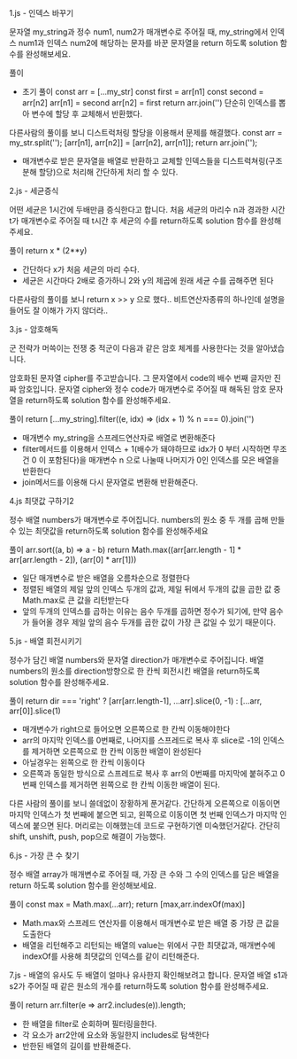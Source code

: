 1.js - 인덱스 바꾸기

문자열 my_string과 정수 num1, num2가 매개변수로 주어질 때, my_string에서 인덱스 num1과 인덱스 num2에 해당하는 문자를 바꾼 문자열을 return 하도록 solution 함수를 완성해보세요.

풀이
 - 초기 풀이
  const arr = [...my_str]
  const first = arr[n1]
  const second = arr[n2]
  arr[n1] = second
  arr[n2] = first
  return arr.join('')
 단순히 인덱스를 뽑아 변수에 할당 후 교체해서 반환했다.
 
 다른사람의 풀이를 보니 디스트럭처링 할당을 이용해서 문제를 해결했다.
  const arr = my_str.split('');
  [arr[n1], arr[n2]] = [arr[n2], arr[n1]];
  return arr.join('');
 - 매개변수로 받은 문자열을 배열로 반환하고 교체할 인덱스들을 디스트럭쳐링(구조분해 할당)으로 처리해 간단하게 처리 할 수 있다.

2.js - 세균증식

어떤 세균은 1시간에 두배만큼 증식한다고 합니다. 처음 세균의 마리수 n과 경과한 시간 t가 매개변수로 주어질 때 t시간 후 세균의 수를 return하도록 solution 함수를 완성해주세요.

풀이
  return x * (2**y)
 - 간단하다 x가 처음 세균의 마리 수다.
 - 세균은 시간마다 2배로 증가하니 2와 y의 제곱에 원래 세균 수를 곱해주면 된다

다른사람의 풀이를 보니 return x >> y  으로 했다..
비트연산자종류의 하나인데 설명을 들어도 잘 이해가 가지 않더라..

3.js - 암호해독

군 전략가 머쓱이는 전쟁 중 적군이 다음과 같은 암호 체계를 사용한다는 것을 알아냈습니다.

암호화된 문자열 cipher를 주고받습니다.
그 문자열에서 code의 배수 번째 글자만 진짜 암호입니다.
문자열 cipher와 정수 code가 매개변수로 주어질 때 해독된 암호 문자열을 return하도록 solution 함수를 완성해주세요.

풀이
  return [...my_string].filter((e, idx) => (idx + 1) % n === 0).join('')
 - 매개변수 my_string을 스프레드연산자로 배열로 변환해준다
 - filter메서드를 이용해서 인덱스 + 1(배수가 돼야하므로 idx가 0 부터 시작하면 무조건 0 이 포함된다)을 매개변수 n 으로 나눌때 나머지가 0인 인덱스를 모은 배열을 반환한다
 - join메서드를 이용해 다시 문자열로 변환해 반환해준다.

4.js 최댓값 구하기2

정수 배열 numbers가 매개변수로 주어집니다. numbers의 원소 중 두 개를 곱해 만들 수 있는 최댓값을 return하도록 solution 함수를 완성해주세요

풀이
  arr.sort((a, b) => a - b)
  return Math.max((arr[arr.length - 1] * arr[arr.length - 2]), (arr[0] * arr[1]))
  - 일단 매개변수로 받은 배열을 오름차순으로 정렬한다
  - 정렬된 배열의 제일 앞의 인덱스 두개의 값과, 제일 뒤에서 두개의 값을 곱한 값 중 Math.max로 큰 값을 리턴받는다
  - 앞의 두개의 인덱스를 곱하는 이유는 음수 두개를 곱하면 정수가 되기에, 만약 음수가 들어올 경우 제일 앞의 음수 두개를 곱한 값이 가장 큰 값일 수 있기 때문이다.

5.js - 배열 회전시키기

정수가 담긴 배열 numbers와 문자열 direction가 매개변수로 주어집니다. 배열 numbers의 원소를 direction방향으로 한 칸씩 회전시킨 배열을 return하도록 solution 함수를 완성해주세요.

풀이
  return dir === 'right' ? [arr[arr.length-1], ...arr].slice(0, -1) : [...arr, arr[0]].slice(1)
 - 매개변수가 right으로 들어오면 오른쪽으로 한 칸씩 이동해야한다
 - arr의 마지막 인덱스를 0번째로, 나머지를 스프레드로 복사 후 slice로 -1의 인덱스를 제거하면 오른쪽으로 한 칸씩 이동한 배열이 완성된다
 - 아닐경우는 왼쪽으로 한 칸씩 이동이다
 - 오른쪽과 동일한 방식으로 스프레드로 복사 후 arr의 0번째를 마지막에 붙혀주고 0 번째 인덱스를 제거하면 왼쪽으로 한 칸씩 이동한 배열이 된다.

다른 사람의 풀이를 보니 쓸데없이 장황하게 푼거같다.
간단하게 오른쪽으로 이동이면 마지막 인덱스가 첫 번째에 붙으면 되고, 왼쪽으로 이동이면 첫 번째 인덱스가 마지막 인덱스에 붙으면 된다.
머리로는 이해했는데 코드로 구현하기엔 미숙했던거같다.
간단히 shift, unshift, push, pop으로 해결이 가능했다.

6.js - 가장 큰 수 찾기

정수 배열 array가 매개변수로 주어질 때, 가장 큰 수와 그 수의 인덱스를 담은 배열을 return 하도록 solution 함수를 완성해보세요.

풀이
  const max = Math.max(...arr);
  return [max,arr.indexOf(max)]
 - Math.max와 스프레드 연산자를 이용해서 매개변수로 받은 배열 중 가장 큰 값을 도출한다
 - 배열을 리턴해주고 리턴되는 배열의 value는 위에서 구한 최댓값과, 매개변수에 indexOf를 사용해 최댓값의 인덱스를 같이 리턴해준다.

7.js - 배열의 유사도
두 배열이 얼마나 유사한지 확인해보려고 합니다. 문자열 배열 s1과 s2가 주어질 때 같은 원소의 개수를 return하도록 solution 함수를 완성해주세요.

풀이
  return arr.filter(e => arr2.includes(e)).length;
 - 한 배열을 filter로 순회하며 필터링을한다.
 - 각 요소가 arr2안에 요소와 동일한지 includes로 탐색한다
 - 반한된 배열의 길이를 반환해준다.